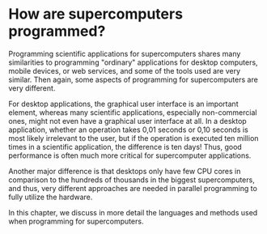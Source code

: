 # How are supercomputers programmed?

Programming scientific applications for supercomputers shares many
similarities to programming "ordinary" applications for desktop
computers, mobile devices, or web services, and some of the tools used
are very similar. Then again, some aspects of programming for
supercomputers are very different.

For desktop applications, the graphical user interface is an important
element, whereas many scientific applications, especially
non-commercial ones, might not even have a graphical user interface at
all. In a desktop application, whether an operation takes 0,01 seconds or
0,10 seconds is most likely irrelevant to the user, but if the operation
is executed ten million times in a scientific application, the
difference is ten days! Thus, good performance is often much more
critical for supercomputer applications.

Another major difference is that desktops only have few CPU cores in
comparison to the hundreds of thousands in the biggest supercomputers,
and thus, very different approaches are needed in parallel programming
to fully utilize the hardware.

In this chapter, we discuss in more detail the languages and
methods used when programming for supercomputers.
